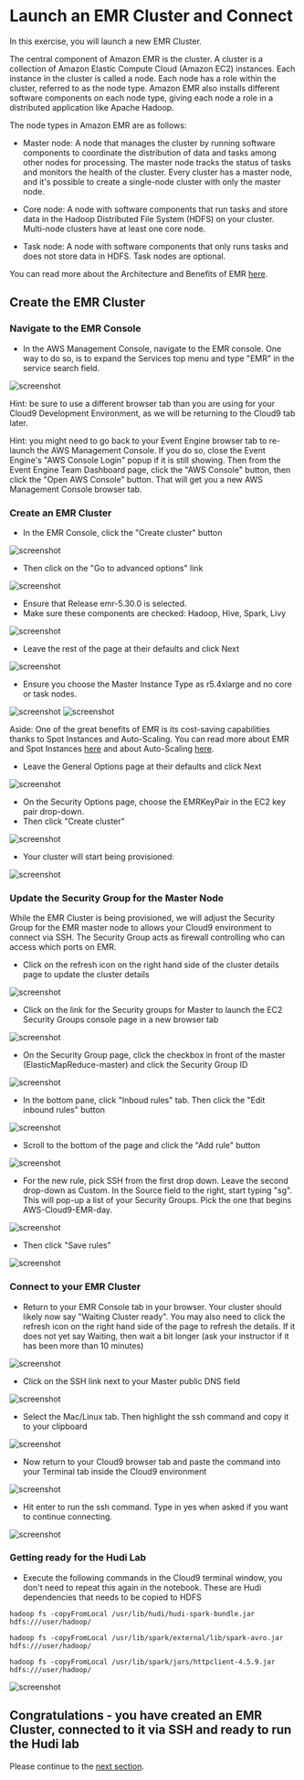 # Launch an EMR Cluster and Connect

In this exercise, you will launch a new EMR Cluster.

The central component of Amazon EMR is the cluster. A cluster is a collection of Amazon Elastic Compute Cloud (Amazon EC2) instances. Each instance in the cluster is called a node. Each node has a role within the cluster, referred to as the node type. Amazon EMR also installs different software components on each node type, giving each node a role in a distributed application like Apache Hadoop.

The node types in Amazon EMR are as follows:

* Master node: A node that manages the cluster by running software components to coordinate the distribution of data and tasks among other nodes for processing. The master node tracks the status of tasks and monitors the health of the cluster. Every cluster has a master node, and it's possible to create a single-node cluster with only the master node.

* Core node: A node with software components that run tasks and store data in the Hadoop Distributed File System (HDFS) on your cluster. Multi-node clusters have at least one core node.

* Task node: A node with software components that only runs tasks and does not store data in HDFS. Task nodes are optional.

You can read more about the Architecture and Benefits of EMR [here](https://docs.aws.amazon.com/emr/latest/ManagementGuide/emr-overview.html).

## Create the EMR Cluster

### Navigate to the EMR Console

* In the AWS Management Console, navigate to the EMR console.  One way to do so, is to expand the Services top menu and type "EMR" in the service search field.

![screenshot](images/EMR1.png)

Hint: be sure to use a different browser tab than you are using for your Cloud9 Development Environment, as we will be returning to the Cloud9 tab later.

Hint: you might need to go back to your Event Engine browser tab to re-launch the AWS Management Console.  If you do so, close the Event Engine's "AWS Console Login" popup if it is still showing.  Then from the Event Engine Team Dashboard page, click the "AWS Console" button, then click the "Open AWS Console" button.  That will get you a new AWS Management Console browser tab.


### Create an EMR Cluster

* In the EMR Console, click the "Create cluster" button

![screenshot](images/EMR2.png)

* Then click on the "Go to advanced options" link

![screenshot](images/EMR3.png)

* Ensure that Release emr-5.30.0 is selected.
* Make sure these components are checked: Hadoop, Hive, Spark, Livy

![screenshot](images/EMR4.png)

* Leave the rest of the page at their defaults and click Next

![screenshot](images/EMR5.png)

* Ensure you choose the Master Instance Type as r5.4xlarge and no core or task nodes.

![screenshot](images/EMR6.png)
![screenshot](images/EMR7.png)

Aside: One of the great benefits of EMR is its cost-saving capabilities thanks to Spot Instances and Auto-Scaling.  You can read more about EMR and Spot Instances [here](https://docs.aws.amazon.com/emr/latest/ManagementGuide/emr-plan-instances-guidelines.html#emr-plan-spot-scenarios) and about Auto-Scaling [here](https://docs.aws.amazon.com/emr/latest/ManagementGuide/emr-scale-on-demand.html).


* Leave the General Options page at their defaults and click Next

![screenshot](images/EMR9.png)

* On the Security Options page, choose the EMRKeyPair in the EC2 key pair drop-down.
* Then click "Create cluster"

![screenshot](images/EMR10.png)

* Your cluster will start being provisioned:

![screenshot](images/EMR11.png)




### Update the Security Group for the Master Node

While the EMR Cluster is being provisioned, we will adjust the Security Group for the EMR master node to allows your Cloud9 environment to connect via SSH.  The Security Group acts as firewall controlling who can access which ports on EMR.

* Click on the refresh icon on the right hand side of the cluster details page to update the cluster details

![screenshot](images/EMR12.png)

* Click on the link for the Security groups for Master to launch the EC2 Security Groups console page in a new browser tab

![screenshot](images/EMR13.png)

* On the Security Group page, click the checkbox in front of the master (ElasticMapReduce-master) and click the Security Group ID

![screenshot](images/EMR14.png)

* In the bottom pane, click "Inboud rules" tab.  Then click the "Edit inbound rules" button

![screenshot](images/EMR15.png)

* Scroll to the bottom of the page and click the "Add rule" button

![screenshot](images/EMR16.png)

* For the new rule, pick SSH from the first drop down.  Leave the second drop-down as Custom.  In the Source field to the right, start typing "sg".  This will pop-up a list of your Security Groups.  Pick the one that begins AWS-Cloud9-EMR-day.

![screenshot](images/EMR17.png)

* Then click "Save rules"

![screenshot](images/EMR18.png)

### Connect to your EMR Cluster

* Return to your EMR Console tab in your browser.  Your cluster should likely now say "Waiting Cluster ready".  You may also need to click the refresh icon on the right hand side of the page to refresh the details.  If it does not yet say Waiting, then wait a bit longer (ask your instructor if it has been more than 10 minutes)

![screenshot](images/EMR19.png)

* Click on the SSH link next to your Master public DNS field

![screenshot](images/EMR20.png)

* Select the Mac/Linux tab.  Then highlight the ssh command and copy it to your clipboard

![screenshot](images/EMR21.png)

* Now return to your Cloud9 browser tab and paste the command into your Terminal tab inside the Cloud9 environment

![screenshot](images/EMR22.png)

* Hit enter to run the ssh command.  Type in yes when asked if you want to continue connecting.


![screenshot](images/EMR23.png)

### Getting ready for the Hudi Lab

* Execute the following commands in the Cloud9 terminal window, you don't need to repeat this again in the notebook. These are Hudi dependencies that needs to be copied to HDFS


```
hadoop fs -copyFromLocal /usr/lib/hudi/hudi-spark-bundle.jar hdfs:///user/hadoop/

hadoop fs -copyFromLocal /usr/lib/spark/external/lib/spark-avro.jar hdfs:///user/hadoop/

hadoop fs -copyFromLocal /usr/lib/spark/jars/httpclient-4.5.9.jar hdfs:///user/hadoop/

```
![screenshot](images/EMR24.png)

## Congratulations - you have created an EMR Cluster, connected to it via SSH and ready to run the Hudi lab
Please continue to the [next section](L2a-Notebook.md).

